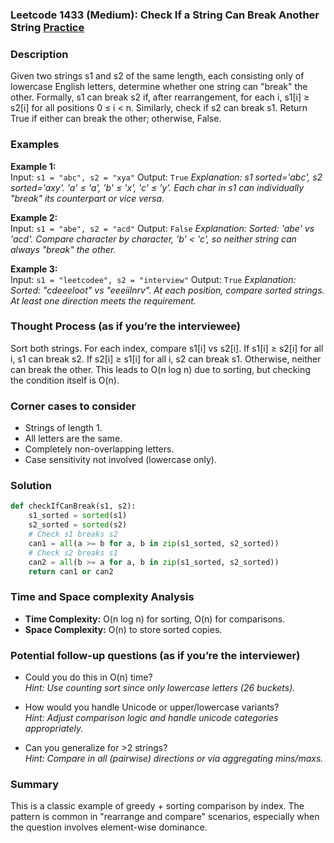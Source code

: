 ### Leetcode 1433 (Medium): Check If a String Can Break Another String [Practice](https://leetcode.com/problems/check-if-a-string-can-break-another-string)

### Description  
Given two strings s1 and s2 of the same length, each consisting only of lowercase English letters, determine whether one string can "break" the other. Formally, s1 can break s2 if, after rearrangement, for each i, s1[i] ≥ s2[i] for all positions 0 ≤ i < n. Similarly, check if s2 can break s1. Return True if either can break the other; otherwise, False.

### Examples  
**Example 1:**  
Input: `s1 = "abc", s2 = "xya"`
Output: `True`
*Explanation: s1 sorted='abc', s2 sorted='axy'. 'a' ≤ 'a', 'b' ≤ 'x', 'c' ≤ 'y'. Each char in s1 can individually "break" its counterpart or vice versa.*

**Example 2:**  
Input: `s1 = "abe", s2 = "acd"`
Output: `False`
*Explanation: Sorted: 'abe' vs 'acd'. Compare character by character, 'b' < 'c', so neither string can always "break" the other.*

**Example 3:**  
Input: `s1 = "leetcodee", s2 = "interview"`
Output: `True`
*Explanation: Sorted: "cdeeeloot" vs "eeeiilnrv". At each position, compare sorted strings. At least one direction meets the requirement.*

### Thought Process (as if you’re the interviewee)  
Sort both strings. For each index, compare s1[i] vs s2[i]. If s1[i] ≥ s2[i] for all i, s1 can break s2. If s2[i] ≥ s1[i] for all i, s2 can break s1. Otherwise, neither can break the other. This leads to O(n log n) due to sorting, but checking the condition itself is O(n).

### Corner cases to consider  
- Strings of length 1.
- All letters are the same.
- Completely non-overlapping letters.
- Case sensitivity not involved (lowercase only).

### Solution

```python
def checkIfCanBreak(s1, s2):
    s1_sorted = sorted(s1)
    s2_sorted = sorted(s2)
    # Check s1 breaks s2
    can1 = all(a >= b for a, b in zip(s1_sorted, s2_sorted))
    # Check s2 breaks s1
    can2 = all(b >= a for a, b in zip(s1_sorted, s2_sorted))
    return can1 or can2
```

### Time and Space complexity Analysis  
- **Time Complexity:** O(n log n) for sorting, O(n) for comparisons.
- **Space Complexity:** O(n) to store sorted copies.

### Potential follow-up questions (as if you’re the interviewer)  
- Could you do this in O(n) time?  
  *Hint: Use counting sort since only lowercase letters (26 buckets).*

- How would you handle Unicode or upper/lowercase variants?  
  *Hint: Adjust comparison logic and handle unicode categories appropriately.*

- Can you generalize for >2 strings?  
  *Hint: Compare in all (pairwise) directions or via aggregating mins/maxs.*

### Summary
This is a classic example of greedy + sorting comparison by index. The pattern is common in "rearrange and compare" scenarios, especially when the question involves element-wise dominance.